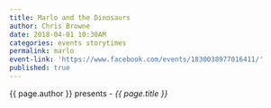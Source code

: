 ```yaml
---
title: Marlo and the Dinosaurs
author: Chris Browne
date: 2018-04-01 10:30AM
categories: events storytimes
permalink: marlo
event-link: 'https://www.facebook.com/events/1830038977016411/'
published: true
---
```

{{ page.author }} presents - *{{ page.title }}*
